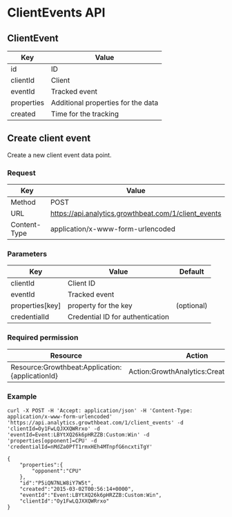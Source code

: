 # ClientEvents API

## ClientEvent

|Key|Value|
|---|---|
|id|ID|
|clientId|Client|
|eventId|Tracked event|
|properties|Additional properties for the data|
|created|Time for the tracking|

## Create client event

Create a new client event data point.

### Request

|Key|Value|
|---|---|
|Method|POST|
|URL|https://api.analytics.growthbeat.com/1/client_events|
|Content-Type|application/x-www-form-urlencoded|

### Parameters

|Key|Value|Default|
|---|---|---|
|clientId|Client ID||
|eventId|Tracked event||
|properties[key]|property for the key|(optional)|
|credentialId|Credential ID for authentication||

### Required permission

|Resource|Action|
|---|---|
|Resource:Growthbeat:Application:{applicationId}|Action:GrowthAnalytics:CreateClientEvent|

### Example

```
curl -X POST -H 'Accept: application/json' -H 'Content-Type: application/x-www-form-urlencoded' 'https://api.analytics.growthbeat.com/1/client_events' -d 'clientId=Oy1FwLQJXXQWRrxo' -d 'eventId=Event:LBYtXQ26k6pHRZZB:Custom:Win' -d 'properties[opponent]=CPU' -d 'credentialId=nMdZa0PfT1rmxHEh4MTnpfG6ncxtiTgY'
```

```
{
	"properties":{
		"opponent":"CPU"
	},
	"id":"P5iQN7NLW8iY7W5t",
	"created":"2015-03-02T00:56:14+0000",
	"eventId":"Event:LBYtXQ26k6pHRZZB:Custom:Win",
	"clientId":"Oy1FwLQJXXQWRrxo"
}
```
